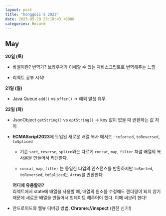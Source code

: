 ```yaml
---
layout: post
title: "honggoii's 2023"
date: 2023-05-20 23:18:43 +0900
categories: Record
---
```


## May

**20일 (토)**

- 바벨이란? 번역가? 브라우저가 이해할 수 있는 자바스크립트로 번역해주는 느낌

- 리액트 공부 시작!

**21일 (일)**

- Java Queue `add()` vs `offer()` -> 예외 발생 유무

**22일 (화)**

- JsonObject `getString()` vs `optString()` -> key 값이 없을 때 반환하는 값 차이

- **ECMAScript2023**에 도입된 새로운 배열 복사 메서드 : `toSorted`, `toReversed`, `toSpliced`

  - 기존 `sort`, `reverse`, `splice`와는 다르게 `concat`, `map`, `filter` 처럼 배열의 복사본을 만들어서 리턴한다.

  - `concat`, `map`, `filter` 는 동일한 타입의 인스턴스를 반환하지만 `toSorted`, `toReversed`, `toSpliced`는 `Array`를 반환한다.

  **어디에 유용할까?**  
  리액트에서 state에 배열을 사용할 때, 배열의 원소를 수정해도 렌더링이 되지 않기 때문에 새로운 배열을 만들어서 업데이트 해주어야 했다. 이때 써보려 한다!

- 안드로이드와 웹뷰 디버깅 방법: **Chrome://inspect** (완전 신기!)
